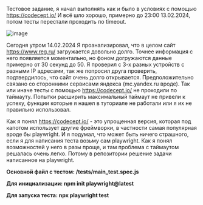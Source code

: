 Тестовое задание, я начал выполнять как и было в условиях с помощью https://codecept.io/
И всё шло хорошо, примерно до 23:00 13.02.2024, потом тесты перестали проходить по timeout.

![image](https://github.com/AlekZrg/RegQAtest/assets/95732386/532dfd3b-1546-418f-8f81-036660909b05)

Сегодня утром 14.02.2024 Я проанализировал, что в целом сайт https://www.reg.ru/ загружается довольно долго. Точнее информация с него появляется моментально, но фоном догружаются данные примерно от 30 секунд до 50. Я проверил с 3-х разных устройств с разными IP адресами, так же попросил друга проверить, подтвердилось, что сайт очень долго открывается. Предположительно связано со сторонними сервисами яндекса (mc.yandex.ru вроде). Так или иначе тесты с помощью https://codecept.io/ не проходили по таймауту. Попытки расширить максимальный таймаут не привели к успеху, функции которые я нашел в туториале не работали или я их не правильно использовал.

Как я понял https://codecept.io/ - это упрощенная версия, которая под капотом использует другие фреймворки, в частности самая популярная вроде бы playwright. И я подумал, что может быть ничего страшного, если я для написания теста возьму сам playwright. Как я понял возможностей у него в разы проще, и там проблема с таймаутом решалась очень легко. Потому в репозитории решение задачи написанное на playwright. 

**Основной файл с тестом: /tests/main_test.spec.js**

**Для инициализации: npm init playwright@latest**

**Для запуска теста: npx playwright test**


